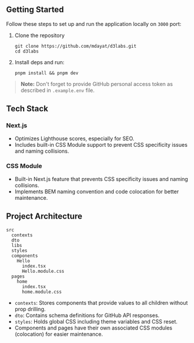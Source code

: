 ## Getting Started

Follow these steps to set up and run the application locally on `3000` port:

1. Clone the repository

   ```
   git clone https://github.com/mdayat/d3labs.git
   cd d3labs
   ```

2. Install deps and run:

   ```
   pnpm install && pnpm dev
   ```

> **Note:** Don't forget to provide GitHub personal access token as described in `.example.env` file.

## Tech Stack

### Next.js

- Optimizes Lighthouse scores, especially for SEO.
- Includes built-in CSS Module support to prevent CSS specificity issues and naming collisions.

### CSS Module

- Built-in Next.js feature that prevents CSS specificity issues and naming collisions.
- Implements BEM naming convention and code colocation for better maintenance.

## Project Architecture

```
src
  contexts
  dto
  libs
  styles
  components
    Hello
      index.tsx
      Hello.module.css
  pages
    home
      index.tsx
      home.module.css
```

- `contexts`: Stores components that provide values to all children without prop drilling.
- `dto`: Contains schema definitions for GitHub API responses.
- `styles`: Holds global CSS including theme variables and CSS reset.
- Components and pages have their own associated CSS modules (colocation) for easier maintenance.
